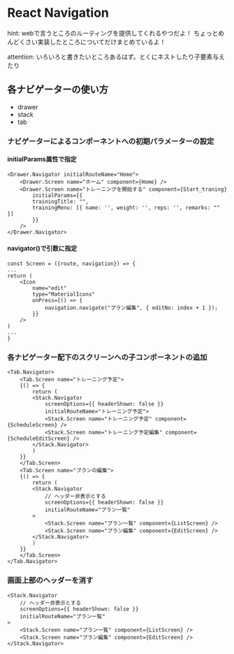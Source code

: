 # React Navigation
hint: webで言うところのルーティングを提供してくれるやつだよ！
ちょっとめんどくさい実装したところについてだけまとめているよ！

attention: いろいろと書きたいところあるはず。とくにネストしたり子要素与えたり

## 各ナビゲーターの使い方

- drawer
- stack
- tab

### ナビゲーターによるコンポーネントへの初期パラメーターの設定
#### initialParams属性で指定
``` 
<Drawer.Navigator initialRouteName="Home">
    <Drawer.Screen name="ホーム" component={Home} />
    <Drawer.Screen name="トレーニングを開始する" component={Start_traning}
        initialParams={{
        trainingTitle: "",
        trainingMenu: [{ name: '', weight: '', reps: '', remarks: "" }]
        }}
    />
</Drawer.Navigator>
```
#### navigator()で引数に指定
```
const Screen = ({route, navigation}) => {
...
return (
    <Icon
        name="edit"
        type="MaterialIcons"
        onPress={() => {
            navigation.navigate("プラン編集", { editNo: index + 1 });
        }}
    />
)
...
}
```
### 各ナビゲーター配下のスクリーンへの子コンポーネントの追加
```
<Tab.Navigator>
    <Tab.Screen name="トレーニング予定">
    {() => {
        return (
        <Stack.Navigator
            screenOptions={{ headerShown: false }}
            initialRouteName="トレーニング予定">
            <Stack.Screen name="トレーニング予定" component={ScheduleScreen} />
            <Stack.Screen name="トレーニング予定編集" component={ScheduleEditScreen} />
        </Stack.Navigator>
        )
    }}
    </Tab.Screen>
    <Tab.Screen name="プランの編集">
    {() => {
        return (
        <Stack.Navigator
            // ヘッダー非表示とする
            screenOptions={{ headerShown: false }}
            initialRouteName="プラン一覧"
        >
            <Stack.Screen name="プラン一覧" component={ListScreen} />
            <Stack.Screen name="プラン編集" component={EditScreen} />
        </Stack.Navigator>
        )
    }}
    </Tab.Screen>
</Tab.Navigator>
```

### 画面上部のヘッダーを消す
```
<Stack.Navigator
    // ヘッダー非表示とする
    screenOptions={{ headerShown: false }}
    initialRouteName="プラン一覧"
>
    <Stack.Screen name="プラン一覧" component={ListScreen} />
    <Stack.Screen name="プラン編集" component={EditScreen} />
</Stack.Navigator>
```